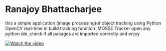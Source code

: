 # Ranajoy Bhattacharjee

this a simple application (image processing)of object tracking using Python OpenCV real-time in build tracking function ,MOSSE Tracker
open any python ide ,check if all pakages are imported correctly and enjoy 

[![Watch the video](https://img.youtube.com/vi/CrbMpVWnjds/maxresdefault.jpg)](https://youtu.be/CrbMpVWnjds)</br>



